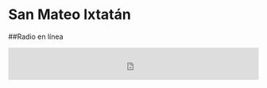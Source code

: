 # San Mateo Ixtatán

##Radio en línea
<iframe style="padding: 0px;" frameborder="0" src="https://www.streamingraddios.net/repro/raddios-player/player-get_https.php?currentsong=1&nombre=&radio=ixtatanmate&autoplay=0&&negro=1" width="100%" height="65" allowtransparency="true" scrolling="No"></iframe>
